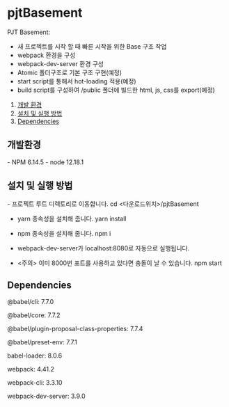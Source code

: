 # pjtBasement

PJT Basement: 
 - 새 프로젝트를 시작 할 때 빠른 시작을 위한 Base 구조 작업
 - webpack 환경을 구성
 - webpack-dev-server 환경 구성
 - Atomic 폴더구조로 기본 구조 구현(예정)
 - start script를 통해서 hot-loading 적용(예정)
 - build script를 구성하여 /public 폴더에 빌드한 html, js, css를 export(예정)

1. [개발 환경](#dev-spec)
2. [설치 및 실행 방법](#installation)
3. [Dependencies](#dependencies)

<h2 id="dev-spec">
    개발환경
</h2>
  - NPM 6.14.5
  - node 12.18.1

<h2 id="installation">
    설치 및 실행 방법
</h2>
  - 프로젝트 루트 디렉토리로 이동합니다.
  cd <다운로드위치>/pjtBasement

  - yarn 종속성을 설치해 줍니다.
  yarn install

  - npm 종속성을 설치해 줍니다.
  npm i

  - webpack-dev-server가 localhost:8080로 자동으로 실행됩니다.
  - <주의> 이미 8000번 포트를 사용하고 있다면 충돌이 날 수 있습니다.
  npm start

<h2 id="dependencies">
    Dependencies
</h2>

@babel/cli: 7.7.0

@babel/core: 7.7.2

@babel/plugin-proposal-class-properties: 7.7.4

@babel/preset-env: 7.7.1

babel-loader: 8.0.6

webpack: 4.41.2

webpack-cli: 3.3.10

webpack-dev-server: 3.9.0
